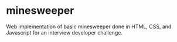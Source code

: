 # minesweeper
Web implementation of basic minesweeper done in HTML, CSS, and Javascript for an interview developer challenge.
